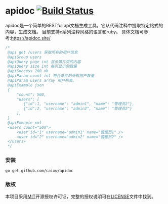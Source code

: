 apidoc [![Build Status](https://travis-ci.org/caixw/apidoc.svg?branch=master)](https://travis-ci.org/caixw/apidoc)
======

apidoc是一个简单的RESTful api文档生成工具，它从代码注释中提取特定格式的内容，生成文档。
目前支持c系列注释风格的语言和ruby。
具体文档可参考:https://apidoc.site/

```c
/*
 @api get /users 获取所有的用户信息
 @apiGroup users
 @apiQuery page int 显示第几页的内容
 @apiQuery size int 每页显示的数量
 @apiSuccess 200 ok
 @apiParam count int 符合条件的所有用户数量
 @apiParam users array 用户列表。
 @apiExample json
 {
     "count": 500,
     "users": [
        {"id":1, "username": "admin1", "name": "管理员2"},
        {"id":2, "username": "admin2", "name": "管理员2"}
     ],
 }
 @apiExmaple xml
 <users count="500">
     <user id="1" username="admin1" name="管理员1" />
     <user id="2" username="admin2" name="管理员2" />
 </users>
 */
```

### 安装

```shell
go get github.com/caixw/apidoc
```


### 版权

本项目采用[MIT](http://opensource.org/licenses/MIT)开源授权许可证，完整的授权说明可在[LICENSE](LICENSE)文件中找到。
